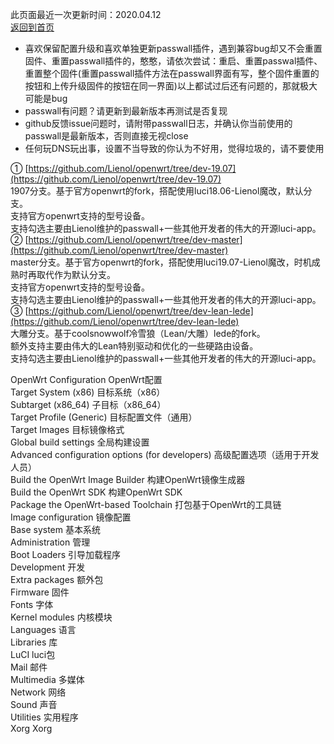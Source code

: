 此页面最近一次更新时间：2020.04.12                   
[返回到首页](https://passwallopenwrt.github.io/website/)        

* 喜欢保留配置升级和喜欢单独更新passwall插件，遇到兼容bug却又不会重置固件、重置passwall插件的，憨憨，请依次尝试：重启、重置passwal插件、重置整个固件(重置passwall插件方法在passwall界面有写，整个固件重置的按钮和上传升级固件的按钮在同一界面)以上都试过后还有问题的，那就极大可能是bug              
* passwall有问题？请更新到最新版本再测试是否复现                 
* github反馈issue问题时，请附带passwall日志，并确认你当前使用的passwall是最新版本，否则直接无视close               
* 任何玩DNS玩出事，设置不当导致的你认为不好用，觉得垃圾的，请不要使用                            

① [https://github.com/Lienol/openwrt/tree/dev-19.07](https://github.com/Lienol/openwrt/tree/dev-19.07)                     
1907分支。基于官方openwrt的fork，搭配使用luci18.06-Lienol魔改，默认分支。        
支持官方openwrt支持的型号设备。            
支持勾选主要由Lienol维护的passwall+一些其他开发者的伟大的开源luci-app。                
② [https://github.com/Lienol/openwrt/tree/dev-master](https://github.com/Lienol/openwrt/tree/dev-master)               
master分支。基于官方openwrt的fork，搭配使用luci19.07-Lienol魔改，时机成熟时再取代作为默认分支。               
支持官方openwrt支持的型号设备。                  
支持勾选主要由Lienol维护的passwall+一些其他开发者的伟大的开源luci-app。                  
③ [https://github.com/Lienol/openwrt/tree/dev-lean-lede](https://github.com/Lienol/openwrt/tree/dev-lean-lede)             
大雕分支。基于coolsnowwolf冷雪狼（Lean/大雕）lede的fork。                      
额外支持主要由伟大的Lean特别驱动和优化的一些硬路由设备。                  
支持勾选主要由Lienol维护的passwall+一些其他开发者的伟大的开源luci-app。     
       
OpenWrt Configuration OpenWrt配置         
Target System (x86) 目标系统（x86）             
Subtarget (x86_64) 子目标（x86_64）          
Target Profile (Generic) 目标配置文件（通用）            
Target Images 目标镜像格式            
Global build settings 全局构建设置           
Advanced configuration options (for developers) 高级配置选项（适用于开发人员）              
Build the OpenWrt Image Builder 构建OpenWrt镜像生成器                
Build the OpenWrt SDK 构建OpenWrt SDK             
Package the OpenWrt-based Toolchain 打包基于OpenWrt的工具链                
Image configuration 镜像配置                 
Base system 基本系统               
Administration 管理                 
Boot Loaders 引导加载程序             
Development 开发               
Extra packages 额外包               
Firmware 固件               
Fonts 字体                 
Kernel modules 内核模块                 
Languages 语言                 
Libraries 库              
LuCI luci包             
Mail 邮件                   
Multimedia 多媒体                
Network 网络              
Sound 声音                
Utilities 实用程序             
Xorg Xorg                  
